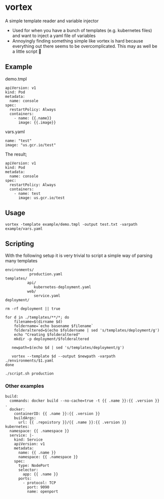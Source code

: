 # vortex

A simple template reader and variable injector

- Used for when you have a bunch of templates (e.g. kubernetes files) and want to inject a yaml file of variables
- Annoyingly finding something simple like vortex is hard because everything out there seems to be overcomplicated. This may as well be a little script :shrug:


## Example

demo.tmpl
```
apiVersion: v1
kind: Pod
metadata:
  name: console
spec:
  restartPolicy: Always
  containers:
    - name: {{.name}}
      image: {{.image}}

```

vars.yaml
```
name: "test"
image: "us.gcr.io/test"

```

The result; 
```
apiVersion: v1
kind: Pod
metadata:
  name: console
spec:
  restartPolicy: Always
  containers:
    - name: test
      image: us.gcr.io/test
````
## Usage

```
vortex -template example/demo.tmpl -output test.txt -varpath example/vars.yaml

```

## Scripting

With the following setup it is very trivial to script a simple way of parsing many templates
```
environments/
           production.yaml
templates/
          api/
             kubernetes-deployment.yaml
          web/
             service.yaml
deployment/
```

```
rm -rf deployment || true

for d in ./templates/**/*; do
    filename=$(dirname $d)
    foldername=`echo basename $filename`
    folderaltered=$(echo $foldername | sed 's/templates/deployment/g')
    echo "Creating $folderaltered"
    mkdir -p deployment/$folderaltered

   newpath=$(echo $d | sed 's/templates/deployment/g')

   vortex --template $d --output $newpath -varpath ./environments/$1.yaml
done

```
```
./script.sh production
```

### Other examples
```
build:
  commands: docker build --no-cache=true -t {{ .name }}:{{ .version }} .
  docker:
    containerID: {{ .name }}:{{ .version }}
    buildArgs:
      url: {{ .repoistory }}/{{ .name }}:{{ .version }}
kubernetes:
  namespace: {{ .namespace }}
  service: |-
    kind: Service
    apiVersion: v1
    metadata:
      name: {{ .name }}
      namespace: {{ .namespace }}
    spec:
      type: NodePort
      selector:
        app: {{ .name }}
      ports:
        - protocol: TCP
          port: 9090
          name: openport
 ```
